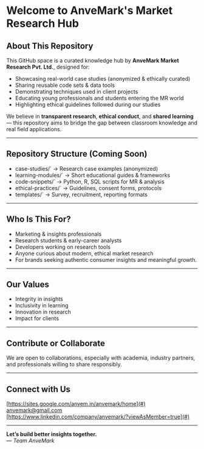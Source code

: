 # Welcome to AnveMark's Market Research Hub 

## About This Repository
This GitHub space is a curated knowledge hub by **AnveMark Market Research Pvt. Ltd.**, designed for:
-  Showcasing real-world case studies (anonymized & ethically curated)
-  Sharing reusable code sets & data tools
-  Demonstrating techniques used in client projects
-  Educating young professionals and students entering the MR world
-  Highlighting ethical guidelines followed during our studies

We believe in **transparent research**, **ethical conduct**, and **shared learning** — this repository aims to bridge the gap between classroom knowledge and real field applications.

---

##  Repository Structure (Coming Soon)

-  case-studies/` → Research case examples (anonymized)
-  learning-modules/` → Short educational guides & frameworks
-  code-snippets/` → Python, R, SQL scripts for MR & analysis
-  ethical-practices/` → Guidelines, consent forms, protocols
-  templates/` → Survey, recruitment, reporting formats

---

##  Who Is This For?
-   Marketing & insights professionals
-   Research students & early-career analysts
-   Developers working on research tools
-   Anyone curious about modern, ethical market research
-   For brands seeking authentic consumer insights and meaningful growth.

---

##  Our Values
- Integrity in insights
- Inclusivity in learning
- Innovation in research
- Impact for clients

---

##  Contribute or Collaborate
We are open to collaborations, especially with academia, industry partners, and professionals willing to share responsibly.

---

##  Connect with Us
 [https://sites.google.com/anvem.in/anvemark/home](#)  
 anvemark@gmail.com  
 [https://www.linkedin.com/company/anvemark/?viewAsMember=true](#)

---

**Let’s build better insights together.**  
— *Team AnveMark*


